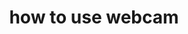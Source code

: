 ---
title: 'how to use webcam'
redirect_to:
  - 'https://discuss.pencil2d.org/t/how-to-use-webcam/1009'
---